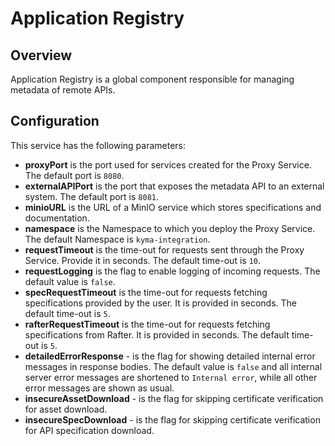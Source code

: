 # Application Registry

## Overview
Application Registry is a global component responsible for managing metadata of remote APIs.

## Configuration
This service has the following parameters:

- **proxyPort** is the port used for services created for the Proxy Service. The default port is `8080`.
- **externalAPIPort** is the port that exposes the metadata API to an external system. The default port is `8081`.
- **minioURL** is the URL of a MinIO service which stores specifications and documentation.
- **namespace** is the Namespace to which you deploy the Proxy Service. The default Namespace is `kyma-integration`.
- **requestTimeout** is the time-out for requests sent through the Proxy Service. Provide it in seconds. The default time-out is `10`.
- **requestLogging** is the flag to enable logging of incoming requests. The default value is `false`.
- **specRequestTimeout** is the time-out for requests fetching specifications provided by the user. It is provided in seconds. The default time-out is `5`.
- **rafterRequestTimeout** is the time-out for requests fetching specifications from Rafter. It is provided in seconds. The default time-out is `5`.
- **detailedErrorResponse** - is the flag for showing detailed internal error messages in response bodies. The default value is `false` and all internal server error messages are shortened to `Internal error`, while all other error messages are shown as usual.
- **insecureAssetDownload** - is the flag for skipping certificate verification for asset download.
- **insecureSpecDownload** - is the flag for skipping certificate verification for API specification download.
